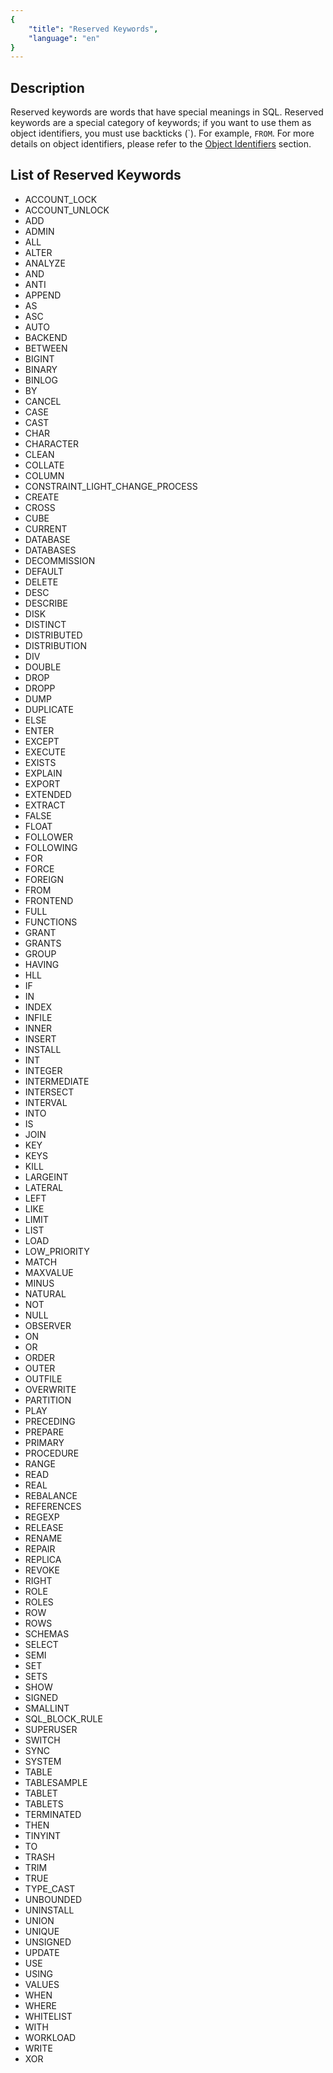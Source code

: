 ```yaml
---
{
    "title": "Reserved Keywords",
    "language": "en"
}
---
```


## Description

Reserved keywords are words that have special meanings in SQL. Reserved keywords are a special category of keywords; if you want to use them as object identifiers, you must use backticks (`). For example, ```FROM```. For more details on object identifiers, please refer to the [Object Identifiers](../basic-element/object-identifiers) section.

## List of Reserved Keywords

- ACCOUNT_LOCK
- ACCOUNT_UNLOCK
- ADD
- ADMIN
- ALL
- ALTER
- ANALYZE
- AND
- ANTI
- APPEND
- AS
- ASC
- AUTO
- BACKEND
- BETWEEN
- BIGINT
- BINARY
- BINLOG
- BY
- CANCEL
- CASE
- CAST
- CHAR
- CHARACTER
- CLEAN
- COLLATE
- COLUMN
- CONSTRAINT_LIGHT_CHANGE_PROCESS
- CREATE
- CROSS
- CUBE
- CURRENT
- DATABASE
- DATABASES
- DECOMMISSION
- DEFAULT
- DELETE
- DESC
- DESCRIBE
- DISK
- DISTINCT
- DISTRIBUTED
- DISTRIBUTION
- DIV
- DOUBLE
- DROP
- DROPP
- DUMP
- DUPLICATE
- ELSE
- ENTER
- EXCEPT
- EXECUTE
- EXISTS
- EXPLAIN
- EXPORT
- EXTENDED
- EXTRACT
- FALSE
- FLOAT
- FOLLOWER
- FOLLOWING
- FOR
- FORCE
- FOREIGN
- FROM
- FRONTEND
- FULL
- FUNCTIONS
- GRANT
- GRANTS
- GROUP
- HAVING
- HLL
- IF
- IN
- INDEX
- INFILE
- INNER
- INSERT
- INSTALL
- INT
- INTEGER
- INTERMEDIATE
- INTERSECT
- INTERVAL
- INTO
- IS
- JOIN
- KEY
- KEYS
- KILL
- LARGEINT
- LATERAL
- LEFT
- LIKE
- LIMIT
- LIST
- LOAD
- LOW_PRIORITY
- MATCH
- MAXVALUE
- MINUS
- NATURAL
- NOT
- NULL
- OBSERVER
- ON
- OR
- ORDER
- OUTER
- OUTFILE
- OVERWRITE
- PARTITION
- PLAY
- PRECEDING
- PREPARE
- PRIMARY
- PROCEDURE
- RANGE
- READ
- REAL
- REBALANCE
- REFERENCES
- REGEXP
- RELEASE
- RENAME
- REPAIR
- REPLICA
- REVOKE
- RIGHT
- ROLE
- ROLES
- ROW
- ROWS
- SCHEMAS
- SELECT
- SEMI
- SET
- SETS
- SHOW
- SIGNED
- SMALLINT
- SQL_BLOCK_RULE
- SUPERUSER
- SWITCH
- SYNC
- SYSTEM
- TABLE
- TABLESAMPLE
- TABLET
- TABLETS
- TERMINATED
- THEN
- TINYINT
- TO
- TRASH
- TRIM
- TRUE
- TYPE_CAST
- UNBOUNDED
- UNINSTALL
- UNION
- UNIQUE
- UNSIGNED
- UPDATE
- USE
- USING
- VALUES
- WHEN
- WHERE
- WHITELIST
- WITH
- WORKLOAD
- WRITE
- XOR